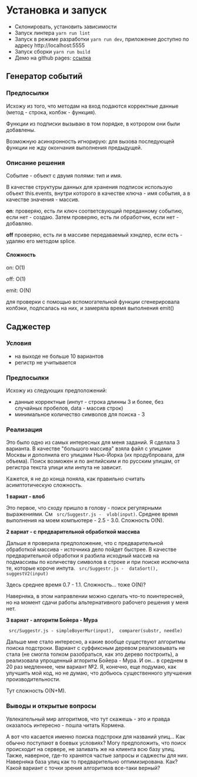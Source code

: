 # Установка и запуск

* Склонировать, установить зависимости
* Запуск линтера ``` yarn run lint ```
* Запуск в режиме разработки ``` yarn run dev ```, приложение доступно по адресу http://localhost:5555
* Запуск сборки ``` yarn run build ```
* Демо на github pages: [ссылка](https://2gnc.github.io/algo-workshop/index.html)


## Генератор событий

### Предпосылки

Исхожу из того, что методам на вход подаются корректные данные (метод - строка, колбэк - функция). 

Функции из подписки вызываю в том порядке, в котрором они были добавлены.

Возможную асинхронность игнорирую: для вызова последующей функции не жду окончания выполнения предыдущей.


### Описание решения

Событие - объект с двумя полями: тип и имя.

В качестве структуры данных для хранения подписок использую объект this.events, внутри которого в качестве ключа - имя события, а в качестве значения - массив. 

__on__: проверяю, есть ли ключ соответсвующий переданному событию, если нет - создаю. Затем проверяю, есть ли обработчик, если нет - добавляю. 

__off__ проверяю, есть ли в массиве передаваемый хэндлер, если есть - удаляю его методом splice.

#### Сложность

on: O(1)  

off: O(1) 

emit: O(N)

для проверки с помощью вспомогательной функции сгенерировала колбэки, подпсалась на них, и замеряла время выполнения emit()

## Саджестер

### Условия
* на выходе не больше 10 вариантов
* регистр не учитывается

### Предпосылки
Исхожу из следующих предположений: 
* данные корректные (инпут - строка длинны 3 и более, без случайных пробелов, data - массив строк)
* минимальное количество символов для поиска - 3

### Реализация
Это было одно из самых интересных для меня заданий. Я сделала 3 варианта. В качестве "большого массива" взяла файл с улицами Москвы и дополнила его улицами Нью-Йорка (их продублровала, для объема). Поиск возможен и по английским и по русским улицам, от регистра текста улици или инпута не зависит. 

Кажется, я не до конца поняла, как правильно считать асимптотическую сложность.

**1 вариат - влоб**

Это первое, что сходу пришло в голову - поиск регулярными выражениями. См ``` src/Suggestr.js -  vlob(input)```. Среднее время выполнения на моем компьютере - 2.5 - 3.0. Сложность O(N).  

**2 вариат - с предварительной обработкой массива**

Дальше я проверила предположение, что с предварительной обработкой массива - источника дело пойдет быстрее. В качестве предварительной обработки я разбила исходный массив на подмассивы по количеству символов в строке и при поиске исключила те, которые короче инпута.
``` src/Suggestr.js -  dataSort(), suggestV2(input)``` 

Здесь среднее время 0.7 - 1.1. Сложность... тоже O(N)? 

Наверняка, в этом направлении можно сделать что-то поинтересней, но на момент сдачи работы альтернативного рабочего решения у меня нет.

**3 вариат - алгоритм Бойера - Мура**

``` src/Suggestr.js - simpleBoyerMur(input),  comparer(substr, needle)```

Дальше мне стало интересно, а какие вообще существуют алгоритмы поиска подстроки. Вариант с суффиксным деревом реализовывать не стала (не смогла толком разобраться, как это дерево построить), а реализовала упрощенный аглоритм Бойера - Мура. И он... в среднем в 20 раз медленнее, чем вариант №2. Я, конечно, еще подумаю, как улучшить мой код, но не думаю, что добьюсь существенного улучшения производительности.

Тут сложность O(N+M).


### Выводы и открытые вопросы

Увлекательный мир алгоритмов, что тут скажешь - это и правда оказалось интересно - пошла читать Кормена. 

А вот что касается именно поиска подстроки для названий улиц... Как обычно поступают в боевых условиях? Могу предположить, что поиск происходит на сервере, не заливать же на клиента всю базу улиц. Также, наверное, где-то хранятся частые запросы и саджесты для них. Наверняка база улиц как то предварительно оптимизирована. Как? Какой вариант с точки зрения алгоритмов все-таки верный? 